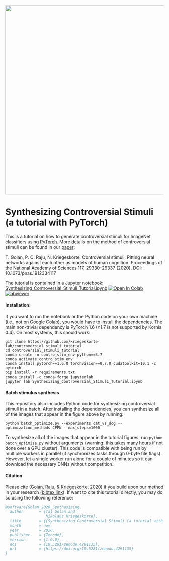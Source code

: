 <img src="https://raw.githubusercontent.com/kriegeskorte-lab/controversial_stimuli_tutorial/main/figures/decorrelated_optim_4_models_Persian_cat_by_Weimaraner.png" height=600>

# **Synthesizing Controversial Stimuli (a tutorial with PyTorch)**

This is a tutorial on how to generate controversial stimuli for ImageNet classifiers using [PyTorch](https://pytorch.org/). More details on the method of controversial stimuli can be found in our [paper](https://www.pnas.org/cgi/doi/10.1073/pnas.1912334117):

T. Golan, P. C. Raju, N. Kriegeskorte, Controversial stimuli: Pitting neural networks against each other as models of human cognition. Proceedings of the National Academy of Sciences 117, 29330–29337 (2020). DOI: 10.1073/pnas.1912334117

The tutorial is contained in a Jupyter notebook:\
[Synthesizing_Controversial_Stimuli_Tutorial.ipynb](https://github.com/kriegeskorte-lab/controversial_stimuli_tutorial/blob/main/Synthesizing_Controversial_Stimuli_Tutorial.ipynb) [![Open In Colab](https://colab.research.google.com/assets/colab-badge.svg)](https://colab.research.google.com/github/kriegeskorte-lab/controversial_stimuli_tutorial/blob/main/Synthesizing_Controversial_Stimuli_Tutorial.ipynb) [![nbviewer](https://raw.githubusercontent.com/jupyter/design/master/logos/Badges/nbviewer_badge.svg)](https://nbviewer.jupyter.org/github/kriegeskorte-lab/controversial_stimuli_tutorial/blob/main/Synthesizing_Controversial_Stimuli_Tutorial.ipynb)

#### Installation:
If you want to run the notebook or the Python code on your own machine (i.e., not on Google Colab), you would have to install the dependencies. The main non-trivial dependency is PyTorch 1.6 (≥1.7 is not supported by Kornia 0.4). On most systems, this should work:
```
git clone https://github.com/kriegeskorte-lab/controversial_stimuli_tutorial
cd controversial_stimuli_tutorial
conda create -n contro_stim_env python==3.7
conda activate contro_stim_env
conda install pytorch==1.6.0 torchvision==0.7.0 cudatoolkit=10.1 -c pytorch 
pip install -r requirements.txt
conda install -c conda-forge jupyterlab
jupyter lab Synthesizing_Controversial_Stimuli_Tutorial.ipynb
```
#### Batch stimulus synthesis
This repository also includes Python code for synthesizing controversial stimuli in a batch. 
After installing the dependencies, you can synthesize all of the images that appear in the figure above by running:
```
python batch_optimize.py --experiments cat_vs_dog --optimization_methods CPPN --max_steps=1000
```
To synthesize all of the images that appear in the tutorial figures, run `python batch_optimize.py` without arguments (warning: this takes many hours if not done over a GPU cluster). This code is compatible with being run by multiple workers in parallel (it synchronizes tasks through 0-byte file flags). However, let a single worker run alone for a couple of minutes so it can download the necessary DNNs without competition.

#### Citation
Please cite ([Golan, Raju, & Kriegeskorte, 2020](https://www.pnas.org/cgi/doi/10.1073/pnas.1912334117)) if you build upon our method in your research ([bibtex link](https://www.pnas.org/highwire/citation/962270/bibtext)). If want to cite this tutorial directly, you may do so using the following reference:
```bibtex
@software{Golan_2020_Synthesizing,
  author       = {Tal Golan and
                  Nikolaus Kriegeskorte},
  title        = {{Synthesizing Controversial Stimuli (a tutorial with PyTorch)}},
  month        = nov,
  year         = 2020,
  publisher    = {Zenodo},
  version      = {1.0.0},
  doi          = {10.5281/zenodo.4291135},
  url          = {https://doi.org/10.5281/zenodo.4291135}
}
```
